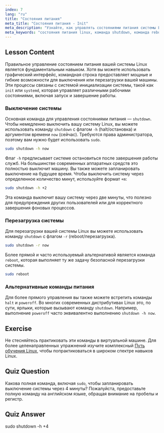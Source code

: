```yaml
---
index: 7
lang: "ru"
title: "Состояния питания"
meta_title: "Состояния питания - Init"
meta_description: "Узнайте, как управлять состояниями питания системы Linux. Это руководство охватывает основные команды для завершения работы (shutdown), перезагрузки (reboot) и остановки (halt), чтобы безопасно выключить или перезапустить вашу систему Linux. Освойте эти фундаментальные команды Linux для системного администрирования."
meta_keywords: "состояния питания linux, команда shutdown, команда reboot, команда halt, выключение linux, перезагрузка linux, системное администрирование linux, linux для начинающих, команды linux, systemd, init"
---
```


## Lesson Content

Правильное управление состоянием питания вашей системы Linux является фундаментальным навыком. Хотя вы можете использовать графический интерфейс, командная строка предоставляет мощные и гибкие возможности для выключения или перезагрузки вашей машины. Эти процессы связаны с системой инициализации системы, такой как `init` или `systemd`, которая управляет различными рабочими состояниями, включая запуск и завершение работы.

### Выключение системы

Основная команда для управления состояниями питания — `shutdown`. Чтобы немедленно выключить вашу систему Linux, вы можете использовать команду `shutdown` с флагом `-h` (halt/остановка) и аргументом времени `now` (сейчас). Требуются права администратора, поэтому вам нужно будет использовать `sudo`.

```bash
sudo shutdown -h now
```

Флаг `-h` предписывает системе остановиться после завершения работы служб. На большинстве современных аппаратных средств это полностью выключит машину. Вы также можете запланировать выключение на будущее время. Чтобы выключить систему через определенное количество минут, используйте формат `+m`:

```bash
sudo shutdown -h +2
```

Эта команда выключит вашу систему через две минуты, что полезно для предупреждения других пользователей или для корректного завершения фоновых процессов.

### Перезагрузка системы

Для перезагрузки вашей системы Linux вы можете использовать команду `shutdown` с флагом `-r` (reboot/перезагрузка).

```bash
sudo shutdown -r now
```

Более прямой и часто используемый альтернативой является команда `reboot`, которая выполняет ту же задачу безопасной перезагрузки системы.

```bash
sudo reboot
```

### Альтернативные команды питания

Для более прямого управления вы также можете встретить команды `halt` и `poweroff`. Во многих современных дистрибутивах Linux это, по сути, ярлыки, которые вызывают команду `shutdown`. Например, выполнение `poweroff` часто эквивалентно выполнению `shutdown -h now`.

## Exercise

Не стесняйтесь практиковать эти команды в виртуальной машине. Для более целенаправленных упражнений изучите комплексный [Путь обучения Linux](https://labex.io/ru/learn/linux), чтобы попрактиковаться в широком спектре навыков Linux.

## Quiz Question

Какова полная команда, включая `sudo`, чтобы запланировать выключение системы через 4 минуты? Пожалуйста, предоставьте полную команду на английском языке, обращая внимание на пробелы и регистр.

## Quiz Answer

sudo shutdown -h +4
